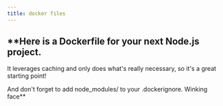 ```yaml
---
title: docker files
---
```


## **Here is a Dockerfile for your next Node.js project.

It leverages caching and only does what's really necessary, so it's a great starting point!

And don't forget to add node_modules/ to your .dockerignore. 
Winking face**
